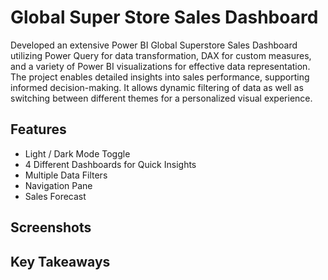 # Global Super Store Sales Dashboard
Developed an extensive Power BI Global Superstore Sales Dashboard utilizing Power Query for data transformation, DAX for custom  measures, and a variety of Power BI visualizations for effective data representation. The project enables detailed insights into sales  performance, supporting informed decision-making. It allows dynamic filtering of data as well as switching between different themes for a personalized visual experience.

## Features

- Light / Dark Mode Toggle
- 4 Different Dashboards for Quick Insights
- Multiple Data Filters
- Navigation Pane
- Sales Forecast 


## Screenshots




## Key Takeaways


